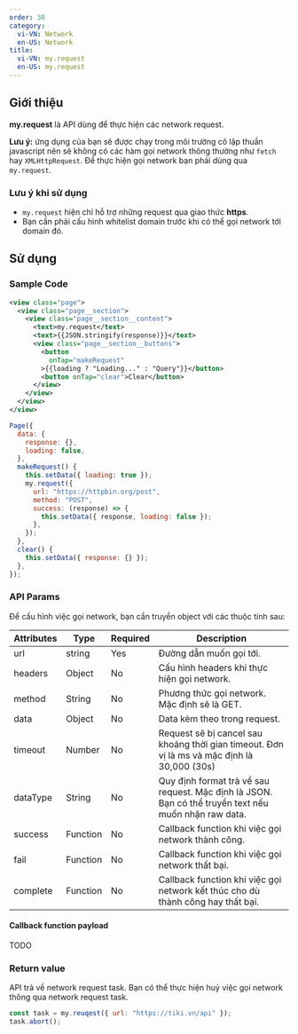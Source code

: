 ```yaml
---
order: 30
category:
  vi-VN: Network
  en-US: Network
title:
  vi-VN: my.request
  en-US: my.request
---
```


## Giới thiệu

**my.request** là API dùng để thực hiện các network request.

**Lưu ý:** ứng dụng của bạn sẽ được chạy trong môi trường cô lập thuần javascript nên sẽ không có các hàm gọi network thông thường như `fetch` hay `XMLHttpRequest`. Để thực hiện gọi network bạn phải dùng qua `my.request`.

### Lưu ý khi sử dụng

- `my.request` hiện chỉ hỗ trợ những request qua giao thức **https**.
- Bạn cần phải cấu hình whitelist domain trước khi có thể gọi network tới domain đó.

## Sử dụng

### Sample Code

```xml
<view class="page">
  <view class="page__section">
    <view class="page__section__content">
      <text>my.request</text>
      <text>{{JSON.stringify(response)}}</text>
      <view class="page__section__buttons">
        <button 
          onTap="makeRequest"
        >{{loading ? "Loading..." : "Query"}}</button>
        <button onTap="clear">Clear</button>
      </view>
    </view>
  </view>
</view>
```

```js
Page({
  data: {
    response: {},
    loading: false,
  },
  makeRequest() {
    this.setData({ loading: true });
    my.request({
      url: "https://httpbin.org/post",
      method: "POST",
      success: (response) => {
        this.setData({ response, loading: false });
      },
    });
  },
  clear() {
    this.setData({ response: {} });
  },
});
```

### API Params

Để cấu hình việc gọi network, bạn cần truyền object với các thuộc tính sau:

| Attributes | Type     | Required | Description                                                                                          |
| ---------- | -------- | -------- | ---------------------------------------------------------------------------------------------------- |
| url        | string   | Yes      | Đường dẫn muốn gọi tới.                                                                              |
| headers    | Object   | No       | Cấu hình headers khi thực hiện gọi network.                                                          |
| method     | String   | No       | Phương thức gọi network. Mặc định sẽ là GET.                                                         |
| data       | Object   | No       | Data kèm theo trong request.                                                                         |
| timeout    | Number   | No       | Request sẽ bị cancel sau khoảng thời gian timeout. Đơn vị là ms và mặc định là 30,000 (30s)          |
| dataType   | String   | No       | Quy định format trả về sau request. Mặc định là JSON. Bạn có thể truyền text nếu muốn nhận raw data. |
| success    | Function | No       | Callback function khi việc gọi network thành công.                                                   |
| fail       | Function | No       | Callback function khi việc gọi network thất bại.                                                     |
| complete   | Function | No       | Callback function khi việc gọi network kết thúc cho dù thành công hay thất bại.                      |

#### Callback function payload

TODO

### Return value

API trả về network request task. Bạn có thể thực hiện huỷ việc gọi network thông qua network request task.

```js
const task = my.reuqest({ url: "https://tiki.vn/api" });
task.abort();
```
